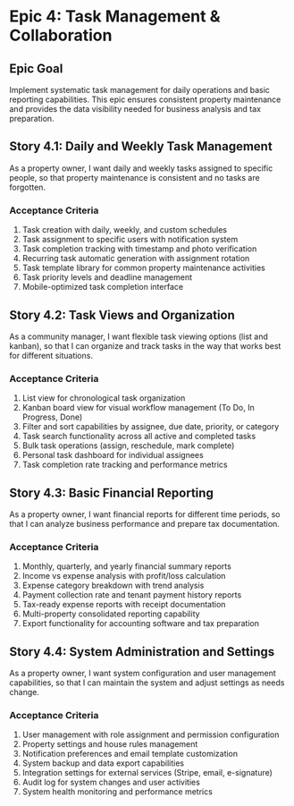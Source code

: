 # Epic 4: Task Management & Collaboration

## Epic Goal
Implement systematic task management for daily operations and basic reporting capabilities. This epic ensures consistent property maintenance and provides the data visibility needed for business analysis and tax preparation.

## Story 4.1: Daily and Weekly Task Management
As a property owner,
I want daily and weekly tasks assigned to specific people,
so that property maintenance is consistent and no tasks are forgotten.

### Acceptance Criteria
1. Task creation with daily, weekly, and custom schedules
2. Task assignment to specific users with notification system
3. Task completion tracking with timestamp and photo verification
4. Recurring task automatic generation with assignment rotation
5. Task template library for common property maintenance activities
6. Task priority levels and deadline management
7. Mobile-optimized task completion interface

## Story 4.2: Task Views and Organization
As a community manager,
I want flexible task viewing options (list and kanban),
so that I can organize and track tasks in the way that works best for different situations.

### Acceptance Criteria
1. List view for chronological task organization
2. Kanban board view for visual workflow management (To Do, In Progress, Done)
3. Filter and sort capabilities by assignee, due date, priority, or category
4. Task search functionality across all active and completed tasks
5. Bulk task operations (assign, reschedule, mark complete)
6. Personal task dashboard for individual assignees
7. Task completion rate tracking and performance metrics

## Story 4.3: Basic Financial Reporting
As a property owner,
I want financial reports for different time periods,
so that I can analyze business performance and prepare tax documentation.

### Acceptance Criteria
1. Monthly, quarterly, and yearly financial summary reports
2. Income vs expense analysis with profit/loss calculation
3. Expense category breakdown with trend analysis
4. Payment collection rate and tenant payment history reports
5. Tax-ready expense reports with receipt documentation
6. Multi-property consolidated reporting capability
7. Export functionality for accounting software and tax preparation

## Story 4.4: System Administration and Settings
As a property owner,
I want system configuration and user management capabilities,
so that I can maintain the system and adjust settings as needs change.

### Acceptance Criteria
1. User management with role assignment and permission configuration
2. Property settings and house rules management
3. Notification preferences and email template customization
4. System backup and data export capabilities
5. Integration settings for external services (Stripe, email, e-signature)
6. Audit log for system changes and user activities
7. System health monitoring and performance metrics
